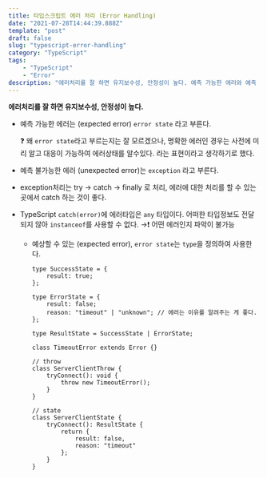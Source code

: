 ```yaml
---
title: 타입스크립트 에러 처리 (Error Handling)
date: "2021-07-28T14:44:39.888Z"
template: "post"
draft: false
slug: "typescript-error-handling"
category: "TypeScript"
tags:
    - "TypeScript"
    - "Error"
description: "에러처리를 잘 하면 유지보수성, 안정성이 높다. 예측 가능한 에러와 예측 불가능한 에러를 구분하여 잘 처리하여야 한다."
---
```


**에러처리를 잘 하면 유지보수성, 안정성이 높다.**

-   예측 가능한 에러는 (expected error) `error state` 라고 부른다.

    ❓ 왜 `error state`라고 부르는지는 잘 모르겠으나, 명확한 에러인 경우는 사전에 미리 알고 대응이 가능하여 에러상태를 알수있다. 라는 표현이라고 생각하기로 했다.

-   예측 불가능한 에러 (unexpected error)는 `exception` 라고 부른다.
-   exception처리는 try → catch → finally 로 처리, 에러에 대한 처리를 할 수 있는 곳에서 catch 하는 것이 좋다.
-   TypeScript `catch(error)`에 에러타입은 `any` 타입이다. 어떠한 타입정보도 전달되지 않아 `instanceof`를 사용할 수 없다. →❗️ 어떤 에러인지 파악이 불가능

    -   예상할 수 있는 (expected error), `error state`는 `type`을 정의하여 사용한다.

        ```tsx
        type SuccessState = {
            result: true;
        };

        type ErrorState = {
            result: false;
            reason: "timeout" | "unknown"; // 에러는 이유를 알려주는 게 좋다.
        };

        type ResultState = SuccessState | ErrorState;

        class TimeoutError extends Error {}

        // throw
        class ServerClientThrow {
            tryConnect(): void {
                throw new TimeoutError();
            }
        }

        // state
        class ServerClientState {
            tryConnect(): ResultState {
                return {
                    result: false,
                    reason: "timeout"
                };
            }
        }
        ```

